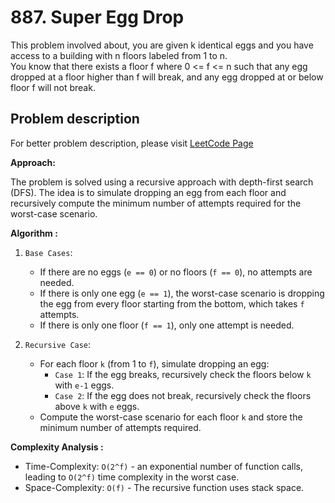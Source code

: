 # 887. Super Egg Drop

This problem involved about, you are given k identical eggs and you have access to a building with n floors labeled from 1 to n.<br/>
You know that there exists a floor f where 0 <= f <= n such that any egg dropped at a floor higher than f will break, and any egg dropped at or below floor f will not break.

## Problem description

For better problem description, please visit [LeetCode Page](https://leetcode.com/problems/super-egg-drop/description/)

**Approach:**<br/>

The problem is solved using a recursive approach with depth-first search (DFS). The idea is to simulate dropping an egg from each floor and recursively compute the minimum number of attempts required for the worst-case scenario.

**Algorithm :**<br/>

1. `Base Cases`:

    - If there are no eggs (`e == 0`) or no floors (`f == 0`), no attempts are needed.
    - If there is only one egg (`e == 1`), the worst-case scenario is dropping the egg from every floor starting from the bottom, which takes `f` attempts.
    - If there is only one floor (`f == 1`), only one attempt is needed.

2. `Recursive Case`:
    - For each floor `k` (from 1 to `f`), simulate dropping an egg:
        - `Case 1`: If the egg breaks, recursively check the floors below `k` with `e-1` eggs.
        - `Case 2`: If the egg does not break, recursively check the floors above `k` with `e` eggs.
    - Compute the worst-case scenario for each floor `k` and store the minimum number of attempts required.

**Complexity Analysis :**<br/>

-   Time-Complexity: `O(2^f)` - an exponential number of function calls, leading to `O(2^f)` time complexity in the worst case.
-   Space-Complexity: `O(f)` - The recursive function uses stack space.

